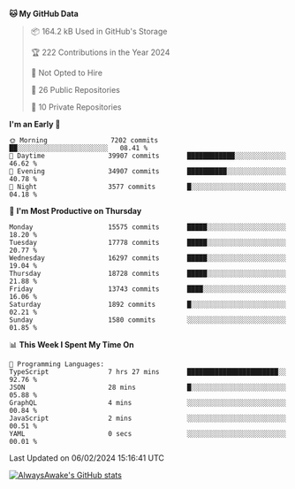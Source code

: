 <!--START_SECTION:waka-->
**🐱 My GitHub Data** 

> 📦 164.2 kB Used in GitHub's Storage 
 > 
> 🏆 222 Contributions in the Year 2024
 > 
> 🚫 Not Opted to Hire
 > 
> 📜 26 Public Repositories 
 > 
> 🔑 10 Private Repositories 
 > 
**I'm an Early 🐤** 

```text
🌞 Morning                7202 commits        ██░░░░░░░░░░░░░░░░░░░░░░░   08.41 % 
🌆 Daytime                39907 commits       ████████████░░░░░░░░░░░░░   46.62 % 
🌃 Evening                34907 commits       ██████████░░░░░░░░░░░░░░░   40.78 % 
🌙 Night                  3577 commits        █░░░░░░░░░░░░░░░░░░░░░░░░   04.18 % 
```
📅 **I'm Most Productive on Thursday** 

```text
Monday                   15575 commits       █████░░░░░░░░░░░░░░░░░░░░   18.20 % 
Tuesday                  17778 commits       █████░░░░░░░░░░░░░░░░░░░░   20.77 % 
Wednesday                16297 commits       █████░░░░░░░░░░░░░░░░░░░░   19.04 % 
Thursday                 18728 commits       █████░░░░░░░░░░░░░░░░░░░░   21.88 % 
Friday                   13743 commits       ████░░░░░░░░░░░░░░░░░░░░░   16.06 % 
Saturday                 1892 commits        █░░░░░░░░░░░░░░░░░░░░░░░░   02.21 % 
Sunday                   1580 commits        ░░░░░░░░░░░░░░░░░░░░░░░░░   01.85 % 
```


📊 **This Week I Spent My Time On** 

```text
💬 Programming Languages: 
TypeScript               7 hrs 27 mins       ███████████████████████░░   92.76 % 
JSON                     28 mins             █░░░░░░░░░░░░░░░░░░░░░░░░   05.88 % 
GraphQL                  4 mins              ░░░░░░░░░░░░░░░░░░░░░░░░░   00.84 % 
JavaScript               2 mins              ░░░░░░░░░░░░░░░░░░░░░░░░░   00.51 % 
YAML                     0 secs              ░░░░░░░░░░░░░░░░░░░░░░░░░   00.01 % 
```


 Last Updated on 06/02/2024 15:16:41 UTC
<!--END_SECTION:waka-->

[![AlwaysAwake's GitHub stats](https://github-readme-stats.vercel.app/api?username=AlwaysAwake&show_icons=true&theme=github_dark&count_private=true)](https://github.com/AlwaysAwake/AlwaysAwake)
